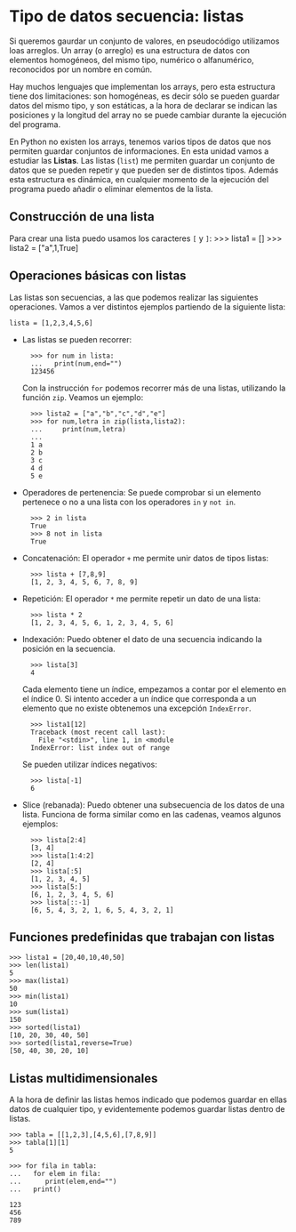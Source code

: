 # Tipo de datos secuencia: listas


Si queremos gaurdar un conjunto de valores, en pseudocódigo utilizamos loas arreglos. Un array (o arreglo) es una estructura de datos con elementos homogéneos, del mismo tipo, numérico o alfanumérico, reconocidos por un nombre en común.

Hay muchos lenguajes que implementan los arrays, pero esta estructura tiene dos limitaciones: son homogéneas, es decir sólo se pueden guardar datos del mismo tipo, y son estáticas, a la hora de declarar se indican las posiciones y la longitud del array no se puede cambiar durante la ejecución del programa.

En Python no existen los arrays, tenemos varios tipos de datos que nos permiten guardar conjuntos de informaciones. En esta unidad vamos a estudiar las **Listas**. Las listas (`list`) me permiten guardar un conjunto de datos que se pueden repetir y que pueden ser de distintos tipos. Además esta estructura es dinámica, en cualquier momento de la ejecución del programa puedo añadir o eliminar elementos de la lista.

## Construcción de una lista 

Para crear una lista puedo usamos los caracteres `[` y `]`:
	>>> lista1 = []
	>>> lista2 = ["a",1,True]

## Operaciones básicas con listas

Las listas son secuencias, a las que podemos realizar las siguientes operaciones. Vamos a ver distintos ejemplos partiendo de la siguiente lista:

	lista = [1,2,3,4,5,6]

* Las listas se pueden recorrer:
	
		>>> for num in lista:
		...   print(num,end="")
		123456

	Con la instrucción `for` podemos recorrer más de una listas, utilizando la función `zip`. Veamos un ejemplo:

		>>> lista2 = ["a","b","c","d","e"]
		>>> for num,letra in zip(lista,lista2):
		...     print(num,letra)
		...
		1 a
		2 b
		3 c
		4 d
		5 e
		
* Operadores de pertenencia: Se puede comprobar si un elemento pertenece o no a una lista con los operadores `in` y `not in`.

		>>> 2 in lista
		True
		>>> 8 not in lista
		True

* Concatenación: El operador `+` me permite unir datos de tipos listas:

		>>> lista + [7,8,9]
		[1, 2, 3, 4, 5, 6, 7, 8, 9]

* Repetición: El operador `*` me permite repetir un dato de una lista:

		>>> lista * 2
		[1, 2, 3, 4, 5, 6, 1, 2, 3, 4, 5, 6]

* Indexación: Puedo obtener el dato de una secuencia indicando la posición en la secuencia.

		>>> lista[3]
		4

    Cada elemento tiene un índice, empezamos a contar por el elemento en el índice 0. Si intento acceder a un índice que corresponda a un elemento que no existe obtenemos una excepción `IndexError`.

		>>> lista1[12]
		Traceback (most recent call last):
		  File "<stdin>", line 1, in <module
		IndexError: list index out of range	

	Se pueden utilizar índices negativos:

		>>> lista[-1]
		6
	
* Slice (rebanada): Puedo obtener una subsecuencia de los datos de una lista. Funciona de forma similar como en las cadenas, veamos algunos ejemplos:

		>>> lista[2:4]
        [3, 4]
        >>> lista[1:4:2]
        [2, 4]
        >>> lista[:5]
        [1, 2, 3, 4, 5]
        >>> lista[5:]
        [6, 1, 2, 3, 4, 5, 6]
        >>> lista[::-1]
        [6, 5, 4, 3, 2, 1, 6, 5, 4, 3, 2, 1]


## Funciones predefinidas que trabajan con listas

	>>> lista1 = [20,40,10,40,50]
	>>> len(lista1)
	5
	>>> max(lista1)
	50
	>>> min(lista1)
	10
	>>> sum(lista1)
	150
	>>> sorted(lista1)
	[10, 20, 30, 40, 50]
	>>> sorted(lista1,reverse=True)
	[50, 40, 30, 20, 10]

## Listas multidimensionales

A la hora de definir las listas hemos indicado que podemos guardar en ellas datos de cualquier tipo, y evidentemente podemos guardar listas dentro de listas. 

	>>> tabla = [[1,2,3],[4,5,6],[7,8,9]]
	>>> tabla[1][1]
	5

	>>> for fila in tabla:
	...   for elem in fila:
	...      print(elem,end="")
	...   print()
	 
	123
	456
	789
